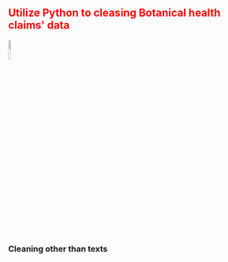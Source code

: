 <h2 style='color:red'> Utilize Python to cleasing Botanical health claims' data </h2> 
<div style =
            "align-items: center; display=flex">
  <img style="vertical-align:middle" src="https://user-images.githubusercontent.com/65596664/154809596-a7527236-4775-4832-bf69-7eba010c968a.png" width=10% height=10%>
  <h3>Cleaning other than texts</h3>
 </div>


